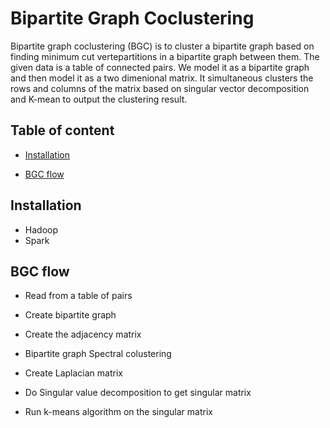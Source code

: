 # Bipartite Graph Coclustering


Bipartite graph coclustering (BGC) is to cluster a bipartite graph based on finding minimum cut vertepartitions in a bipartite graph between
them. The given data is a table of connected pairs. We model it as a bipartite graph and then model it as a two dimenional matrix. It simultaneous clusters the rows and columns of the matrix based on singular vector decomposition and K-mean to output the clustering result.


## Table of content
- [Installation](#installation)
 
- [BGC flow](#BGC-flow)


## Installation

- Hadoop
- Spark


## BGC flow


- Read from a table of pairs 

- Create bipartite graph

- Create the adjacency matrix

- Bipartite graph Spectral colustering

- Create Laplacian matrix

- Do Singular value decomposition to get singular matrix

- Run k-means algorithm on the singular matrix


